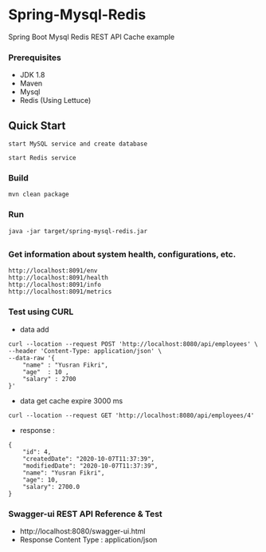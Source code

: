 # Spring-Mysql-Redis
Spring Boot Mysql Redis REST API Cache example

### Prerequisites
- JDK 1.8
- Maven
- Mysql
- Redis (Using Lettuce)

## Quick Start

```
start MySQL service and create database
```

```
start Redis service
```

### Build
```
mvn clean package
```

### Run
```
java -jar target/spring-mysql-redis.jar
```

##
### Get information about system health, configurations, etc.
```
http://localhost:8091/env
http://localhost:8091/health
http://localhost:8091/info
http://localhost:8091/metrics
```


### Test using CURL

- data add
```
curl --location --request POST 'http://localhost:8080/api/employees' \
--header 'Content-Type: application/json' \
--data-raw '{
    "name" : "Yusran Fikri",
    "age"  : 10 ,
    "salary" : 2700 
}'
```

- data get cache expire 3000 ms
```
curl --location --request GET 'http://localhost:8080/api/employees/4'
```

- response : 
```
{
    "id": 4,
    "createdDate": "2020-10-07T11:37:39",
    "modifiedDate": "2020-10-07T11:37:39",
    "name": "Yusran Fikri",
    "age": 10,
    "salary": 2700.0
}
```


### Swagger-ui REST API Reference & Test
- http://localhost:8080/swagger-ui.html
- Response Content Type : application/json

